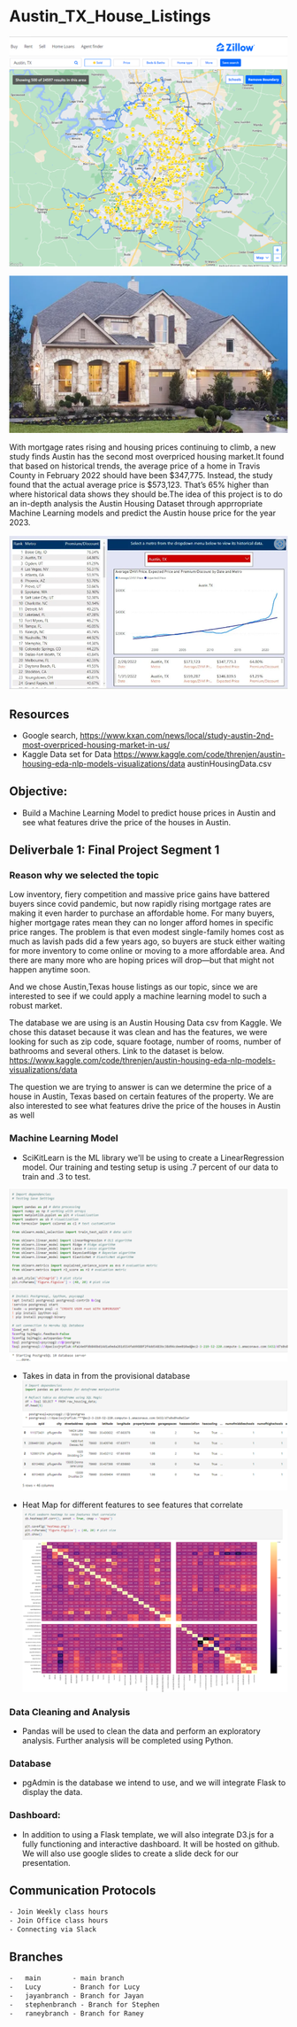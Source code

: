 # Austin_TX_House_Listings

![image_name](https://github.com/raneymjohnGit/Austin_TX_House_Listings/blob/raneybranch/Deliverable_1/Resources/AustinTXZillowImage.png)

![image_name](https://github.com/raneymjohnGit/Austin_TX_House_Listings/blob/raneybranch/Deliverable_1/Resources/AusitinHosueImage.png)

With mortgage rates rising and housing prices continuing to climb, a new study finds Austin has the second most overpriced housing market.It found that based on historical trends, the average price of a home in Travis County in February 2022 should have been $347,775. Instead, the study found that the actual average price is $573,123. That’s 65% higher than where historical data shows they should be.The idea of this project is to do an in-depth analysis the Austin Housing Dataset through apprropriate Machine Learning models and predict the Austin house price for the year 2023.

![image_name](https://github.com/raneymjohnGit/Austin_TX_House_Listings/blob/raneybranch/Deliverable_1/Resources/Austin_Historical_Trends.png)

## Resources
- Google search, https://www.kxan.com/news/local/study-austin-2nd-most-overpriced-housing-market-in-us/
- Kaggle Data set for Data https://www.kaggle.com/code/threnjen/austin-housing-eda-nlp-models-visualizations/data austinHousingData.csv

## Objective:
-   Build a Machine Learning Model to predict house prices in Austin and see what features drive the price of the houses in Austin.

## Deliverbale 1: Final Project Segment 1

### Reason why we selected the topic
Low inventory, fiery competition and massive price gains have battered buyers since covid pandemic, but now rapidly rising mortgage rates are making it even harder to purchase an affordable home. For many buyers, higher mortgage rates mean they can no longer afford homes in specific price ranges. The problem is that even modest single-family homes cost as much as lavish pads did a few years ago, so buyers are stuck either waiting for more inventory to come online or moving to a more affordable area. And there are many more who are hoping prices will drop—but that might not happen anytime soon.  

And we chose Austin,Texas house listings as our topic, since we are interested to see if we could apply a machine learning model to such a robust market.

The database we are using is an Austin Housing Data csv from Kaggle. We chose this dataset because it was clean and has the features, we were looking for such as zip code, square footage, number of rooms, number of bathrooms and several others. Link to the dataset is below. https://www.kaggle.com/code/threnjen/austin-housing-eda-nlp-models-visualizations/data

The question we are trying to answer is can we determine the price of a house in Austin, Texas based on certain features of the property. We are also interested to see what features drive the price of the houses in Austin as well

### Machine Learning Model

-   SciKitLearn is the ML library we'll be using to create a LinearRegression model. Our training and testing setup is using .7 percent of our data to train and .3 
    to test. 

![image_name](https://github.com/raneymjohnGit/Austin_TX_House_Listings/blob/raneybranch/Deliverable_1/Resources/MachineLearning_Model_Image1.png)

-   Takes in data in from the provisional database 
![image_name](https://github.com/raneymjohnGit/Austin_TX_House_Listings/blob/raneybranch/Deliverable_1/Resources/MachineLearning_Model_Image2.png)

-  Heat Map for different features to see features that correlate
![image_name](https://github.com/raneymjohnGit/Austin_TX_House_Listings/blob/raneybranch/Deliverable_1/Resources/MachineLearning_Model_Image3_Heatmap.png)

### Data Cleaning and Analysis
-   Pandas will be used to clean the data and perform an exploratory analysis. Further analysis will be completed using Python.

### Database 
-   pgAdmin is the database we intend to use, and we will integrate Flask to display the data.

### Dashboard:
-   In addition to using a Flask template, we will also integrate D3.js for a fully functioning and interactive dashboard. It will be hosted on github. We will also 
    use google slides to create a slide deck for our presentation.


## Communication Protocols
    - Join Weekly class hours
    - Join Office class hours
    - Connecting via Slack  

## Branches
    -   main        - main branch
    -   Lucy        - Branch for Lucy
    -   jayanbranch - Branch for Jayan  
    -   stephenbranch - Branch for Stephen
    -   raneybranch - Branch for Raney 
